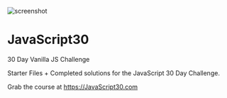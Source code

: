 ![screenshot](https://camo.githubusercontent.com/13a16597bc17b350b043e30ab701082fc276d3c4/68747470733a2f2f6a61766173637269707433302e636f6d2f696d616765732f4a53332d736f6369616c2d73686172652e706e67)
# JavaScript30
30 Day Vanilla JS Challenge

Starter Files + Completed solutions for the JavaScript 30 Day Challenge.

Grab the course at https://JavaScript30.com
